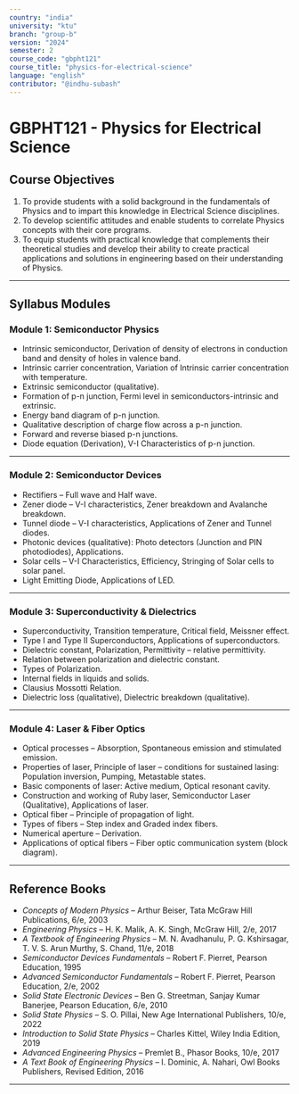 ```yaml
---
country: "india"
university: "ktu"
branch: "group-b"
version: "2024"
semester: 2
course_code: "gbpht121"
course_title: "physics-for-electrical-science"
language: "english"
contributor: "@indhu-subash"
---
```


# GBPHT121 - Physics for Electrical Science  

## Course Objectives  

1. To provide students with a solid background in the fundamentals of Physics and to impart this knowledge in Electrical Science disciplines.  
2. To develop scientific attitudes and enable students to correlate Physics concepts with their core programs.  
3. To equip students with practical knowledge that complements their theoretical studies and develop their ability to create practical applications and solutions in engineering based on their understanding of Physics.  

---

## Syllabus Modules  

### Module 1: Semiconductor Physics  
- Intrinsic semiconductor, Derivation of density of electrons in conduction band and density of holes in valence band.  
- Intrinsic carrier concentration, Variation of Intrinsic carrier concentration with temperature.  
- Extrinsic semiconductor (qualitative).  
- Formation of p-n junction, Fermi level in semiconductors-intrinsic and extrinsic.  
- Energy band diagram of p-n junction.  
- Qualitative description of charge flow across a p-n junction.  
- Forward and reverse biased p-n junctions.  
- Diode equation (Derivation), V-I Characteristics of p-n junction.  

---

### Module 2: Semiconductor Devices  
- Rectifiers – Full wave and Half wave.  
- Zener diode – V-I characteristics, Zener breakdown and Avalanche breakdown.  
- Tunnel diode – V-I characteristics, Applications of Zener and Tunnel diodes.  
- Photonic devices (qualitative): Photo detectors (Junction and PIN photodiodes), Applications.  
- Solar cells – V-I Characteristics, Efficiency, Stringing of Solar cells to solar panel.  
- Light Emitting Diode, Applications of LED.  

---

### Module 3: Superconductivity & Dielectrics  
- Superconductivity, Transition temperature, Critical field, Meissner effect.  
- Type I and Type II Superconductors, Applications of superconductors.  
- Dielectric constant, Polarization, Permittivity – relative permittivity.  
- Relation between polarization and dielectric constant.  
- Types of Polarization.  
- Internal fields in liquids and solids.  
- Clausius Mossotti Relation.  
- Dielectric loss (qualitative), Dielectric breakdown (qualitative).  

---

### Module 4: Laser & Fiber Optics  
- Optical processes – Absorption, Spontaneous emission and stimulated emission.  
- Properties of laser, Principle of laser – conditions for sustained lasing: Population inversion, Pumping, Metastable states.  
- Basic components of laser: Active medium, Optical resonant cavity.  
- Construction and working of Ruby laser, Semiconductor Laser (Qualitative), Applications of laser.  
- Optical fiber – Principle of propagation of light.  
- Types of fibers – Step index and Graded index fibers.  
- Numerical aperture – Derivation.  
- Applications of optical fibers – Fiber optic communication system (block diagram).  

---

## Reference Books  

- *Concepts of Modern Physics* – Arthur Beiser, Tata McGraw Hill Publications, 6/e, 2003  
- *Engineering Physics* – H. K. Malik, A. K. Singh, McGraw Hill, 2/e, 2017  
- *A Textbook of Engineering Physics* – M. N. Avadhanulu, P. G. Kshirsagar, T. V. S. Arun Murthy, S. Chand, 11/e, 2018  
- *Semiconductor Devices Fundamentals* – Robert F. Pierret, Pearson Education, 1995  
- *Advanced Semiconductor Fundamentals* – Robert F. Pierret, Pearson Education, 2/e, 2002  
- *Solid State Electronic Devices* – Ben G. Streetman, Sanjay Kumar Banerjee, Pearson Education, 6/e, 2010  
- *Solid State Physics* – S. O. Pillai, New Age International Publishers, 10/e, 2022  
- *Introduction to Solid State Physics* – Charles Kittel, Wiley India Edition, 2019  
- *Advanced Engineering Physics* – Premlet B., Phasor Books, 10/e, 2017  
- *A Text Book of Engineering Physics* – I. Dominic, A. Nahari, Owl Books Publishers, Revised Edition, 2016  

---
